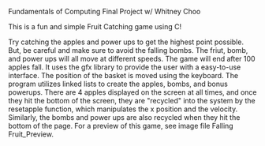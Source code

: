 Fundamentals of Computing Final Project
w/ Whitney Choo

This is a fun and simple Fruit Catching game using C! 

Try catching the apples and power ups to get the highest point possible. But, be careful and make sure to avoid the falling bombs. The friut, bomb, and power ups will all move at different speeds. The game will end after 100 apples fall. It uses the gfx library to provide the user with a easy-to-use interface. The position of the basket is moved using the keyboard. The program utilizes linked lists to create the apples, bombs, and bonus powerups. There are 4 apples displayed on the screen at all times, and once they hit the bottom of the screen, they are "recycled" into the system by the resetapple function, which manipulates the x position and the velocity. Similarly, the bombs and power ups are also recycled when they hit the bottom of the page. For a preview of this game, see image file Falling Fruit_Preview.

